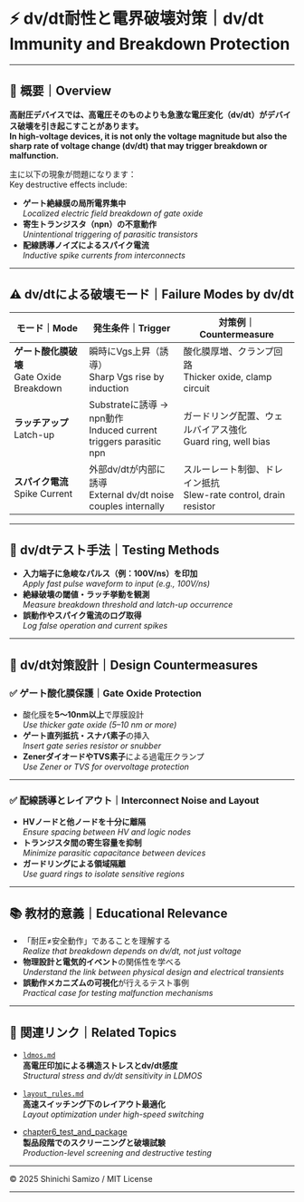 # ⚡ dv/dt耐性と電界破壊対策｜dv/dt Immunity and Breakdown Protection

---

## 📘 概要｜Overview

**高耐圧デバイスでは、高電圧そのものよりも急激な電圧変化（dv/dt）がデバイス破壊を引き起こすことがあります。**  
**In high-voltage devices, it is not only the voltage magnitude but also the sharp rate of voltage change (dv/dt) that may trigger breakdown or malfunction.**

主に以下の現象が問題になります：  
Key destructive effects include:

- **ゲート絶縁膜の局所電界集中**  
  *Localized electric field breakdown of gate oxide*
- **寄生トランジスタ（npn）の不意動作**  
  *Unintentional triggering of parasitic transistors*
- **配線誘導ノイズによるスパイク電流**  
  *Inductive spike currents from interconnects*

---

## ⚠️ dv/dtによる破壊モード｜Failure Modes by dv/dt

| モード｜Mode | 発生条件｜Trigger | 対策例｜Countermeasure |
|----------------|---------------------|-------------------------|
| **ゲート酸化膜破壊**<br>Gate Oxide Breakdown | 瞬時にVgs上昇（誘導）<br>Sharp Vgs rise by induction | 酸化膜厚増、クランプ回路<br>Thicker oxide, clamp circuit |
| **ラッチアップ**<br>Latch-up | Substrateに誘導 → npn動作<br>Induced current triggers parasitic npn | ガードリング配置、ウェルバイアス強化<br>Guard ring, well bias |
| **スパイク電流**<br>Spike Current | 外部dv/dtが内部に誘導<br>External dv/dt noise couples internally | スルーレート制御、ドレイン抵抗<br>Slew-rate control, drain resistor |

---

## 🧪 dv/dtテスト手法｜Testing Methods

- **入力端子に急峻なパルス（例：100V/ns）を印加**  
  *Apply fast pulse waveform to input (e.g., 100V/ns)*  
- **絶縁破壊の閾値・ラッチ挙動を観測**  
  *Measure breakdown threshold and latch-up occurrence*  
- **誤動作やスパイク電流のログ取得**  
  *Log false operation and current spikes*

---

## 🔧 dv/dt対策設計｜Design Countermeasures

### ✅ ゲート酸化膜保護｜Gate Oxide Protection

- 酸化膜を**5〜10nm以上**で厚膜設計  
  *Use thicker gate oxide (5–10 nm or more)*
- **ゲート直列抵抗・スナバ素子**の挿入  
  *Insert gate series resistor or snubber*
- **ZenerダイオードやTVS素子**による過電圧クランプ  
  *Use Zener or TVS for overvoltage protection*

---

### ✅ 配線誘導とレイアウト｜Interconnect Noise and Layout

- **HVノードと他ノードを十分に離隔**  
  *Ensure spacing between HV and logic nodes*
- **トランジスタ間の寄生容量を抑制**  
  *Minimize parasitic capacitance between devices*
- **ガードリングによる領域隔離**  
  *Use guard rings to isolate sensitive regions*

---

## 📚 教材的意義｜Educational Relevance

- 「耐圧≠安全動作」であることを理解する  
  *Realize that breakdown depends on dv/dt, not just voltage*
- **物理設計と電気的イベント**の関係性を学べる  
  *Understand the link between physical design and electrical transients*
- **誤動作メカニズムの可視化**が行えるテスト事例  
  *Practical case for testing malfunction mechanisms*

---

## 🔗 関連リンク｜Related Topics

- [`ldmos.md`](./ldmos.md)  
  **高電圧印加による構造ストレスとdv/dt感度**  
  *Structural stress and dv/dt sensitivity in LDMOS*

- [`layout_rules.md`](./layout_rules.md)  
  **高速スイッチング下のレイアウト最適化**  
  *Layout optimization under high-speed switching*

- [chapter6_test_and_package](../chapter6_test_and_package/)  
  **製品段階でのスクリーニングと破壊試験**  
  *Production-level screening and destructive testing*

---

© 2025 Shinichi Samizo / MIT License

---

